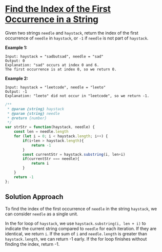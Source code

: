 # [Find the Index of the First Occurrence in a String](https://leetcode.cn/problems/find-the-index-of-the-first-occurrence-in-a-string/)

Given two strings `needle` and `haystack`, return the index of the first occurrence of `needle` in `haystack`, or `-1` if `needle` is not part of `haystack`.

 

**Example 1:**

```
Input: haystack = "sadbutsad", needle = "sad"
Output: 0
Explanation: "sad" occurs at index 0 and 6.
The first occurrence is at index 0, so we return 0.
```

**Example 2:**

```
Input: haystack = "leetcode", needle = "leeto"
Output: -1
Explanation: "leeto" did not occur in "leetcode", so we return -1.
```

```js
/**
 * @param {string} haystack
 * @param {string} needle
 * @return {number}
 */
var strStr = function(haystack, needle) {
    const len = needle.length
    for (let i = 0; i < haystack.length; i++) {
        if(i+len > haystack.length){
            return -1
        }
        const currentStr = haystack.substring(i, len+i)
        if(currentStr === needle){
            return i
        }
    }
    return -1
};
```

## Solution Approach

To find the index of the first occurrence of `needle` in the string `haystack`, we can consider `needle` as a single unit. 

In the for loop of `haystack`, we use `haystack.substring(i, len + i)` to indicate the current string compared to `needle` for each iteration. If they are identical, we return `i`. If the sum of `i` and `needle.length` is greater than `haystack.length`, we can return -1 early. If the for loop finishes without finding the index, return -1.


